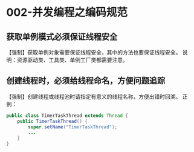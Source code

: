 # 002-并发编程之编码规范

## 获取单例模式必须保证线程安全

【强制】获取单例对象需要保证线程安全，其中的方法也要保证线程安全。
说明：资源驱动类、工具类、单例工厂类都需要注意。

## 创建线程时，必须给线程命名，方便问题追踪

 【强制】创建线程或线程池时请指定有意义的线程名称，方便出错时回溯。
正例：

```java
public class TimerTaskThread extends Thread {
    public TimerTaskThread() {
        super.setName("TimerTaskThread");
        ...
    } 
}
```

